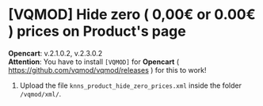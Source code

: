 # [VQMOD] Hide zero ( 0,00€ or 0.00€ ) prices on Product's page

**Opencart**: v.2.1.0.2, v.2.3.0.2  
**Attention**: You have to install `[VQMOD]` for **Opencart** ( https://github.com/vqmod/vqmod/releases ) for this to work!

1. Upload the file `knns_product_hide_zero_prices.xml` inside the folder `/vqmod/xml/`.
